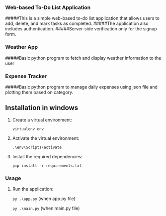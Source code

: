 ### Web-based To-Do List Application
#####This is a simple web-based to-do list application that allows users to add, delete, and mark tasks as completed. 
#####The application also includes authentication.
#####Server-side verification only for the signup form.

### Weather App
#####Basic python program to fetch and display weather information to the user

### Expense Tracker
#####Basic python program to manage daily expenses using json file and plotting them based on category.


## Installation in windows

1. Create a virtual environment:

    ```virtualenv env```

4. Activate the virtual environment:

    ```.\env\Scripts\activate```

5. Install the required dependencies:

    ```pip install -r requirements.txt```

### Usage

1. Run the application:

    ```py .\app.py``` (when app.py file)
   
    ```py .\main.py``` (when main.py file)
